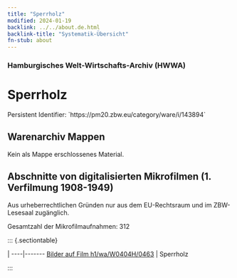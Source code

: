 ```yaml
---
title: "Sperrholz"
modified: 2024-01-19
backlink: ../../about.de.html
backlink-title: "Systematik-Übersicht"
fn-stub: about
---
```


### Hamburgisches Welt-Wirtschafts-Archiv (HWWA)

# Sperrholz

<div class="hint">Persistent Identifier: `https://pm20.zbw.eu/category/ware/i/143894`</div>







## Warenarchiv Mappen





Kein als Mappe erschlossenes Material.



<a id="filmsections" />

## Abschnitte von digitalisierten Mikrofilmen (1. Verfilmung 1908-1949)

<p>Aus urheberrechtlichen Gründen nur aus dem EU-Rechtsraum und im ZBW-Lesesaal zugänglich.</p>


<p>Gesamtzahl der Mikrofilmaufnahmen: 312</p>





::: {.sectiontable}

 | 
----|-------
<a class="btn" href="https://pm20.zbw.eu/film/h1/wa/W0404H/0463" rel="nofollow">Bilder auf Film h1/wa/W0404H/0463</a> | Sperrholz


:::
















